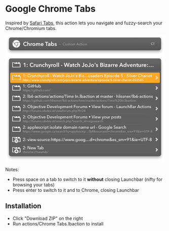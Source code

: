 # Google Chrome Tabs

Inspired by [Safari
Tabs](http://manuel.weiel.eu/private-projects/launchbar-actions/safari-tabs/), this
action lets you navigate and fuzzy-search your Chrome/Chromium tabs.

![](img/01.png)
![](img/02.png)

Notes:
* Press space on a tab to switch to it __without__ closing Launchbar (nifty for browsing
  your tabs)
* Press enter to switch to it and to Chrome, closing Launchbar

## Installation

* Click "Download ZIP" on the right
* Run actions/Chrome Tabs.lbaction to install
